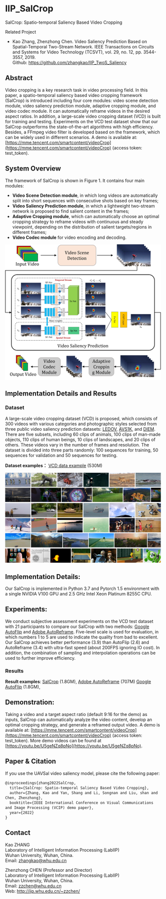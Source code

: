# IIP_SalCrop

SalCrop: Spatio-temporal Saliency Based Video Cropping

Related Project
* Kao Zhang, Zhenzhong Chen. Video Saliency Prediction Based on Spatial-Temporal Two-Stream Network. IEEE Transactions on Circuits and Systems for Video Technology (TCSVT), vol. 29, no. 12, pp. 3544-3557, 2019. <br />
Github: https://github.com/zhangkao/IIP_TwoS_Saliency

## Abstract
Video cropping is a key research task in video processing field. In this paper, a spatio-temporal saliency based video cropping framework (SalCrop) is introduced including four core modules: video scene detection module, video saliency prediction module, adaptive cropping module, and video codec module. It can automatically reframe videos in the desired aspect ratios. In addition, a large-scale video cropping dataset (VCD) is built for training and testing. Experiments on the VCD test dataset show that our SalCrop outperforms the state-of-the-art algorithms with high efficiency. Besides, a FFmpeg video filter is developed based on the framework, which can be widely used in different scenarios. A demo is available at: [https://mme.tencent.com/smartcontent/videoCrop](https://mme.tencent.com/smartcontent/videoCrop) (access token: test_token).


## System Overview 
The framework of SalCrop is shown in Figure 1. It contains four main modules:

* **Video Scene Detection module**, in which long videos are automatically split into short sequences with consecutive shots based on key frames;
* **Video Saliency Prediction module**, in which a lightweight two-stream network is proposed to find salient content in the frames;
* **Adaptive Cropping module**, which can automatically choose an optimal cropping strategy to reframe videos with continuous and steady viewpoint, depending on the distribution of salient targets/regions in different frames; 
* **Video Codec module** for video encoding and decoding.

![SalCrop-fig](https://raw.githubusercontent.com/zhangkao/IIP_SalCrop/main/figs/fig1.jpg)

## Implementation Details and Results

### **Dataset** 

A large-scale video cropping dataset (VCD) is proposed, which consists of 300 videos with various categories and photographic styles selected from three public video saliency prediction datasets: [LEDOV](https://github.com/remega/LEDOV-eye-tracking-database), [AVS1K](http://cvteam.buaa.edu.cn/papers.html/), and [DIEM](https://thediemproject.wordpress.com/). There are five subsets, including 60 clips of animals, 100 clips of man-made objects, 110 clips of human beings, 10 clips of landscapes, and 20 clips of others. These videos vary in the number of frames and resolution. The dataset is divided into three parts randomly: 100 sequences for training, 50 sequences for validation and 50 sequences for testing.

**Dataset examples：**
[VCD data example](https://whueducn-my.sharepoint.com/:f:/g/personal/zhangkao_whu_edu_cn/Ei315pUtMclKr01tr3fQQ0UBRJ0-TVRF5M3Mk8GsoUvqyA?e=LBtbFJ) (530M)

![VCD-fig](https://github.com/zhangkao/IIP_SalCrop/blob/main/figs/fig2.jpg)

## Implementation Details:
Our SalCrop is implemented in Python 3.7 and Pytorch 1.5 environment with a single NVIDIA V100 GPU and 2.5 GHz Intel Xeon Platinum 8255C CPU. 

## Experiments:
We conduct subjective assessment experiments on the VCD test dataset with 21 participants to compare our SalCrop with two methods: [Google AutoFlip](https://opensource.googleblog.com/2020/02/autoflip-open-source-framework-for.html) and [Adobe AutoReframe](https://helpx.adobe.com/premiere-pro/using/auto-reframe.html). Five-level scale is used for evaluation, in which numbers 1 to 5 are used to indicate the quality from bad to excellent. Our SalCrop achieves better performance (3.9) than AutoFlip (2.6) and AutoReframe (3.4) with ultra-fast speed (about 200FPS ignoring  IO cost). In addition, the combination of sampling and interpolation operations can be used to further improve efficiency.

### **Results**

**Result examples**: 
[SalCrop](https://whueducn-my.sharepoint.com/:f:/g/personal/zhangkao_whu_edu_cn/EqdFgd8XLhpBu2rZFGUpThAB8WvsDo9ZQFgwEEqY7IDoSQ?e=NC3Axe) (1.8GM), 
[Adobe AutoReframe]() (707M)
[Google AutoFlip]() (1.8GM), 


## Demonstration:
Taking a video and a target aspect ratio (default 9:16 for the demo) as inputs, SalCrop can automatically analyze the video content, develop an optimal cropping strategy, and generate a reframed output video. A demo is available at: [https://mme.tencent.com/smartcontent/videoCrop](https://mme.tencent.com/smartcontent/videoCrop) (access token: test_token). More demo videos can be found at [https://youtu.be/U5geNZq8pNo](https://youtu.be/U5geNZq8pNo).



## Paper & Citation

If you use the UAVSal video saliency model, please cite the following paper: 
```
@inproceedings{zhang2022SalCrop,
  title={SalCrop: Spatio-temporal Saliency Based Video Cropping},
  author={Zhang, Kao and Yan, Shang and Li, Songnan and Liu, shan and Chen, Zhenzhong},
  booktitle={IEEE International Conference on Visual Communications and Image Processing (VCIP) demo paper},
  year={2022}
}
```



## Contact
Kao ZHANG  <br />
Laboratory of Intelligent Information Processing (LabIIP)  <br />
Wuhan University, Wuhan, China.  <br />
Email: zhangkao@whu.edu.cn  <br />

Zhenzhong CHEN (Professor and Director) <br />
Laboratory of Intelligent Information Processing (LabIIP)  <br />
Wuhan University, Wuhan, China.  <br />
Email: zzchen@whu.edu.cn  <br />
Web: http://iip.whu.edu.cn/~zzchen/  <br />
